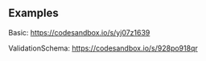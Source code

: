 ## Examples

Basic: https://codesandbox.io/s/yj07z1639

ValidationSchema: https://codesandbox.io/s/928po918qr
